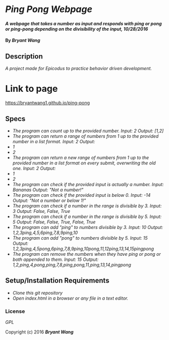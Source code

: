# _Ping Pong Webpage_

#### _A webpage that takes a number as input and responds with ping or pong or ping-pong depending on the divisibility of the input, 10/28/2016_

#### By _**Bryant Wang**_

## Description

_A project made for Epicodus to practice behavior driven development._

# Link to page

https://bryantwang1.github.io/ping-pong

## Specs

* _The program can count up to the provided number.
Input: 2
Output: [1,2]_
* _The program can return a range of numbers from 1 up to the provided number in a list format.
Input: 2
Output: <li>1</li><li>2</li>_
* _The program can return a new range of numbers from 1 up to the provided number in a list format on every submit, overwriting the old one.
Input: 2
Output: <li>1</li><li>2</li>_
* _The program can check if the provided input is actually a number.
Input: Bananas
Output: "Not a number!"_
* _The program can check if the provided input is below 0.
Input: -14
Output: "Not a number or below 1!"_
* _The program can check if a number in the range is divisible by 3.
Input: 3
Output: False, False, True_
* _The program can check if a number in the range is divisible by 5.
Input: 5
Output: False, False, True, False, True_
* _The program can add "ping" to numbers divisible by 3.
Input: 10
Output: 1,2,3ping,4,5,6ping,7,8,9ping,10_
* _The program can add "pong" to numbers divisible by 5.
Input: 15
Output: 1,2,3ping,4,5pong,6ping,7,8,9ping,10pong,11,12ping,13,14,15pingpong_
* _The program can remove the numbers when they have ping or pong or both appended to them.
Input: 15
Output: 1,2,ping,4,pong,ping,7,8,ping,pong,11,ping,13,14,pingpong_

## Setup/Installation Requirements

* _Clone this git repository_
* _Open index.html in a browser or any file in a text editor._

### License

*GPL*

Copyright (c) 2016 **_Bryant Wang_**
